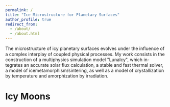 ```yaml
---
permalink: /
title: "Ice Microstructure for Planetary Surfaces"
author_profile: true
redirect_from: 
  - /about/
  - /about.html
---
```


The microstructure of icy planetary surfaces evolves under the inﬂuence of a complex interplay of coupled physical processes.
My work consists in the construction of a multiphysics simulation model "LunaIcy", which in-tegrates an accurate solar flux calculation, a
stable and fast thermal solver, a model of icemetamorphism/sintering, as well as a model of crystallization by temperature and amorphization by irradiation.

Icy Moons
======

